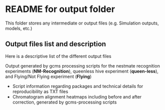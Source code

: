 # README for output folder
This folder stores any intermediate or output files (e.g. Simulation outputs, models, etc.)

## Output files list and description
Here is a descriptive list of the different output files

Output generated by gcms processing scripts for the nestmate recognition experiments (**NM-Recognition**),
queenless hive experiment (**queen-less**), and Flying/Not Flying experiment (**Flying**)

- Script information regarding packages and technical details for reproducibility as TXT files
- Chromatogram alignment heatmaps including before and after correction, generated by gcms-processing scripts
